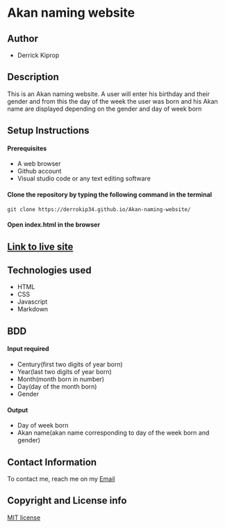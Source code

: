 # Akan naming website

## Author
- Derrick Kiprop

## Description

This is an Akan naming website. A user will enter his birthday and their gender and from this the day of the week the user was born and his Akan name are displayed depending on the gender and day of week born

## Setup Instructions
#### Prerequisites
- A web browser
- Github account
- Visual studio code or any text editing software

#### Clone the repository by typing the following command in the terminal
`git clone https://derrokip34.github.io/Akan-naming-website/`

#### Open index.html in the browser

## [Link to live site](https://derrokip34.github.io/Akan-naming-website/)

## Technologies used
- HTML
- CSS
- Javascript
- Markdown

## BDD
#### Input required
- Century(first two digits of year born)
- Year(last two digits of year born)
- Month(month born in number)
- Day(day of the month born)
- Gender

#### Output
- Day of week born
- Akan name(akan name corresponding to day of the week born and gender)

## Contact Information
To contact me, reach me on my [Email](derrickip34@gmail.com)

## Copyright and License info

[MIT license](https://github.com/derrokip34/Akan-naming-website/blob/master/license.md)